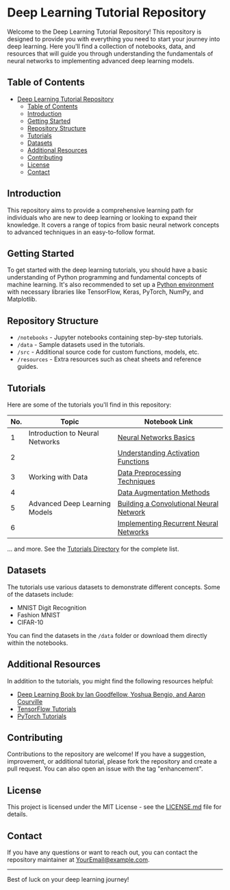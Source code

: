 # Deep Learning Tutorial Repository

Welcome to the Deep Learning Tutorial Repository! This repository is designed to provide you with everything you need to start your journey into deep learning. Here you'll find a collection of notebooks, data, and resources that will guide you through understanding the fundamentals of neural networks to implementing advanced deep learning models.

## Table of Contents

- [Deep Learning Tutorial Repository](#deep-learning-tutorial-repository)
  - [Table of Contents](#table-of-contents)
  - [Introduction](#introduction)
  - [Getting Started](#getting-started)
  - [Repository Structure](#repository-structure)
  - [Tutorials](#tutorials)
  - [Datasets](#datasets)
  - [Additional Resources](#additional-resources)
  - [Contributing](#contributing)
  - [License](#license)
  - [Contact](#contact)

## Introduction

This repository aims to provide a comprehensive learning path for individuals who are new to deep learning or looking to expand their knowledge. It covers a range of topics from basic neural network concepts to advanced techniques in an easy-to-follow format.

## Getting Started

To get started with the deep learning tutorials, you should have a basic understanding of Python programming and fundamental concepts of machine learning. It's also recommended to set up a [Python environment](https://www.python.org/) with necessary libraries like TensorFlow, Keras, PyTorch, NumPy, and Matplotlib.

## Repository Structure

- `/notebooks` - Jupyter notebooks containing step-by-step tutorials.
- `/data` - Sample datasets used in the tutorials.
- `/src` - Additional source code for custom functions, models, etc.
- `/resources` - Extra resources such as cheat sheets and reference guides.

## Tutorials

Here are some of the tutorials you'll find in this repository:

| No. | Topic                           | Notebook Link                                             |
|-----|---------------------------------|-----------------------------------------------------------|
| 1   | Introduction to Neural Networks | [Neural Networks Basics](/notebooks/01_neural_network_basics.ipynb)        |
| 2   |                                 | [Understanding Activation Functions](/notebooks/02_activation_functions.ipynb)|
| 3   | Working with Data               | [Data Preprocessing Techniques](/notebooks/03_data_preprocessing.ipynb)    |
| 4   |                                 | [Data Augmentation Methods](/notebooks/04_data_augmentation.ipynb)          |
| 5   | Advanced Deep Learning Models   | [Building a Convolutional Neural Network](/notebooks/05_cnn.ipynb)          |
| 6   |                                 | [Implementing Recurrent Neural Networks](/notebooks/06_rnn.ipynb)           |

... and more. See the [Tutorials Directory](/notebooks) for the complete list.


## Datasets

The tutorials use various datasets to demonstrate different concepts. Some of the datasets include:

- MNIST Digit Recognition
- Fashion MNIST
- CIFAR-10

You can find the datasets in the `/data` folder or download them directly within the notebooks.

## Additional Resources

In addition to the tutorials, you might find the following resources helpful:

- [Deep Learning Book by Ian Goodfellow, Yoshua Bengio, and Aaron Courville](http://www.deeplearningbook.org/)
- [TensorFlow Tutorials](https://www.tensorflow.org/tutorials)
- [PyTorch Tutorials](https://pytorch.org/tutorials/)

## Contributing

Contributions to the repository are welcome! If you have a suggestion, improvement, or additional tutorial, please fork the repository and create a pull request. You can also open an issue with the tag "enhancement".

## License

This project is licensed under the MIT License - see the [LICENSE.md](LICENSE.md) file for details.

## Contact

If you have any questions or want to reach out, you can contact the repository maintainer at [YourEmail@example.com](mailto:YourEmail@example.com).

---
Best of luck on your deep learning journey!
